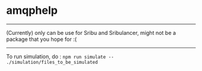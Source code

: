 # amqphelp

-----

(Currently) only can be use for Sribu and Sribulancer, might not be a package that you hope for :(

-----

To run simulation, do : `npm run simulate -- ./simulation/files_to_be_simulated`